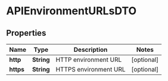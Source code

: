 
# APIEnvironmentURLsDTO

## Properties
Name | Type | Description | Notes
------------ | ------------- | ------------- | -------------
**http** | **String** | HTTP environment URL |  [optional]
**https** | **String** | HTTPS environment URL |  [optional]



